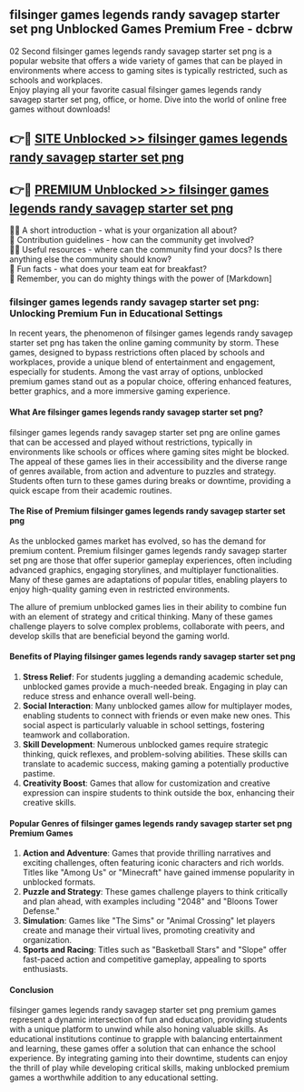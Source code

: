 ## filsinger games legends randy savagep starter set png Unblocked Games Premium Free - dcbrw

02 Second filsinger games legends randy savagep starter set png is a popular website that offers a wide variety of games that can be played in environments where access to gaming sites is typically restricted, such as schools and workplaces.  
Enjoy playing all your favorite casual filsinger games legends randy savagep starter set png, office, or home. Dive into the world of online free games without downloads!

## 👉🔴 [SITE Unblocked >> filsinger games legends randy savagep starter set png](http://freeplayer.one?title=filsinger_games_legends_randy_savagep_starter_set_png&ref=13D)

## 👉🔴 [PREMIUM Unblocked >> filsinger games legends randy savagep starter set png](http://freeplayer.one?title=filsinger_games_legends_randy_savagep_starter_set_png&ref=13D)

🙋‍♀️ A short introduction - what is your organization all about?  
🌈 Contribution guidelines - how can the community get involved?  
👩‍💻 Useful resources - where can the community find your docs? Is there anything else the community should know?  
🍿 Fun facts - what does your team eat for breakfast?  
🧙 Remember, you can do mighty things with the power of [Markdown]

### filsinger games legends randy savagep starter set png: Unlocking Premium Fun in Educational Settings

In recent years, the phenomenon of filsinger games legends randy savagep starter set png has taken the online gaming community by storm. These games, designed to bypass restrictions often placed by schools and workplaces, provide a unique blend of entertainment and engagement, especially for students. Among the vast array of options, unblocked premium games stand out as a popular choice, offering enhanced features, better graphics, and a more immersive gaming experience.

#### What Are filsinger games legends randy savagep starter set png?

filsinger games legends randy savagep starter set png are online games that can be accessed and played without restrictions, typically in environments like schools or offices where gaming sites might be blocked. The appeal of these games lies in their accessibility and the diverse range of genres available, from action and adventure to puzzles and strategy. Students often turn to these games during breaks or downtime, providing a quick escape from their academic routines.

#### The Rise of Premium filsinger games legends randy savagep starter set png

As the unblocked games market has evolved, so has the demand for premium content. Premium filsinger games legends randy savagep starter set png are those that offer superior gameplay experiences, often including advanced graphics, engaging storylines, and multiplayer functionalities. Many of these games are adaptations of popular titles, enabling players to enjoy high-quality gaming even in restricted environments.

The allure of premium unblocked games lies in their ability to combine fun with an element of strategy and critical thinking. Many of these games challenge players to solve complex problems, collaborate with peers, and develop skills that are beneficial beyond the gaming world.

#### Benefits of Playing filsinger games legends randy savagep starter set png

1.  **Stress Relief**: For students juggling a demanding academic schedule, unblocked games provide a much-needed break. Engaging in play can reduce stress and enhance overall well-being.
2.  **Social Interaction**: Many unblocked games allow for multiplayer modes, enabling students to connect with friends or even make new ones. This social aspect is particularly valuable in school settings, fostering teamwork and collaboration.
3.  **Skill Development**: Numerous unblocked games require strategic thinking, quick reflexes, and problem-solving abilities. These skills can translate to academic success, making gaming a potentially productive pastime.
4.  **Creativity Boost**: Games that allow for customization and creative expression can inspire students to think outside the box, enhancing their creative skills.

#### Popular Genres of filsinger games legends randy savagep starter set png Premium Games

1.  **Action and Adventure**: Games that provide thrilling narratives and exciting challenges, often featuring iconic characters and rich worlds. Titles like "Among Us" or "Minecraft" have gained immense popularity in unblocked formats.
2.  **Puzzle and Strategy**: These games challenge players to think critically and plan ahead, with examples including "2048" and "Bloons Tower Defense."
3.  **Simulation**: Games like "The Sims" or "Animal Crossing" let players create and manage their virtual lives, promoting creativity and organization.
4.  **Sports and Racing**: Titles such as "Basketball Stars" and "Slope" offer fast-paced action and competitive gameplay, appealing to sports enthusiasts.

#### Conclusion

filsinger games legends randy savagep starter set png premium games represent a dynamic intersection of fun and education, providing students with a unique platform to unwind while also honing valuable skills. As educational institutions continue to grapple with balancing entertainment and learning, these games offer a solution that can enhance the school experience. By integrating gaming into their downtime, students can enjoy the thrill of play while developing critical skills, making unblocked premium games a worthwhile addition to any educational setting.